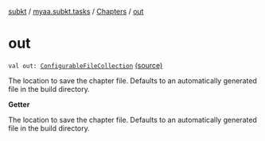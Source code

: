 [subkt](../../index.md) / [myaa.subkt.tasks](../index.md) / [Chapters](index.md) / [out](./out.md)

# out

`val out: `[`ConfigurableFileCollection`](https://docs.gradle.org/current/javadoc/org/gradle/api/file/ConfigurableFileCollection.html) [(source)](https://github.com/Myaamori/SubKt/blob/master/src/main/kotlin/myaa/subkt/tasks/asstasks.kt#L376)

The location to save the chapter file.
Defaults to an automatically generated file in the build directory.

**Getter**

The location to save the chapter file.
Defaults to an automatically generated file in the build directory.

